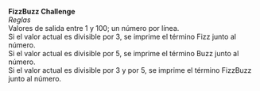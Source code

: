 **FizzBuzz Challenge**      
*Reglas*      
Valores de salida entre 1 y 100; un número por línea.    
Si el valor actual es divisible por 3, se imprime el término Fizz junto al número.     
Si el valor actual es divisible por 5, se imprime el término Buzz junto al número.      
Si el valor actual es divisible por 3 y por 5, se imprime el término FizzBuzz junto al número.     
